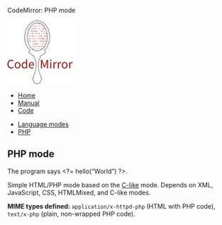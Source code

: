 CodeMirror: PHP mode

[<img src="../../doc/logo.png" id="logo" />](http://codemirror.net)

-   [Home](../../index.html)
-   [Manual](../../doc/manual.html)
-   [Code](https://github.com/marijnh/codemirror)

<!-- -->

-   [Language modes](../index.html)
-   <a href="#" class="active">PHP</a>

PHP mode
--------

The program says &lt;?= hello(“World”) ?&gt;.

Simple HTML/PHP mode based on the [C-like](../clike/) mode. Depends on XML, JavaScript, CSS, HTMLMixed, and C-like modes.

**MIME types defined:** `application/x-httpd-php` (HTML with PHP code), `text/x-php` (plain, non-wrapped PHP code).
